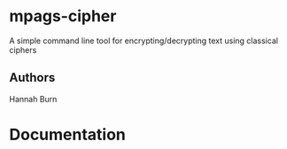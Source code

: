 # mpags-cipher
A simple command line tool for encrypting/decrypting text using classical ciphers

## Authors
Hannah Burn

# Documentation